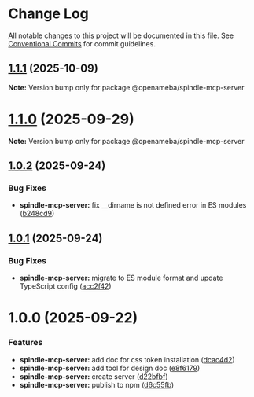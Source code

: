 # Change Log

All notable changes to this project will be documented in this file.
See [Conventional Commits](https://conventionalcommits.org) for commit guidelines.

## [1.1.1](https://github.com/openameba/spindle/compare/@openameba/spindle-mcp-server@1.1.0...@openameba/spindle-mcp-server@1.1.1) (2025-10-09)

**Note:** Version bump only for package @openameba/spindle-mcp-server

# [1.1.0](https://github.com/openameba/spindle/compare/@openameba/spindle-mcp-server@1.0.2...@openameba/spindle-mcp-server@1.1.0) (2025-09-29)

**Note:** Version bump only for package @openameba/spindle-mcp-server

## [1.0.2](https://github.com/openameba/spindle/compare/@openameba/spindle-mcp-server@1.0.1...@openameba/spindle-mcp-server@1.0.2) (2025-09-24)

### Bug Fixes

- **spindle-mcp-server:** fix \_\_dirname is not defined error in ES modules ([b248cd9](https://github.com/openameba/spindle/commit/b248cd921a1455b60c3b607c6ff8f4ed13305bcf))

## [1.0.1](https://github.com/openameba/spindle/compare/@openameba/spindle-mcp-server@1.0.0...@openameba/spindle-mcp-server@1.0.1) (2025-09-24)

### Bug Fixes

- **spindle-mcp-server:** migrate to ES module format and update TypeScript config ([acc2f42](https://github.com/openameba/spindle/commit/acc2f42d30d8231b05ebd392c0eb6b21ff74f601))

# 1.0.0 (2025-09-22)

### Features

- **spindle-mcp-server:** add doc for css token installation ([dcac4d2](https://github.com/openameba/spindle/commit/dcac4d2a8ec3e13216b12b7bcdc336ab8ca3729c))
- **spindle-mcp-server:** add tool for design doc ([e8f6179](https://github.com/openameba/spindle/commit/e8f61792304af59e6d98e2c9ed6f993b892c02b2))
- **spindle-mcp-server:** create server ([d22bfbf](https://github.com/openameba/spindle/commit/d22bfbfe66990e1e17d8f08b7a3aec2a7c44718f))
- **spindle-mcp-server:** publish to npm ([d6c55fb](https://github.com/openameba/spindle/commit/d6c55fb89bff203403fdda817c19cf8a5b555001))
